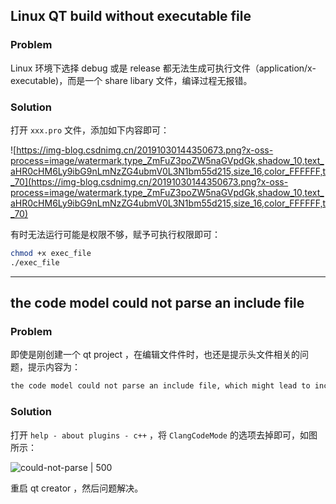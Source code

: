 ## Linux QT build without executable file

### Problem

Linux 环境下选择 debug 或是 release 都无法生成可执行文件（application/x-executable)，而是一个 share libary 文件，编译过程无报错。

### Solution

打开 `xxx.pro` 文件，添加如下内容即可：

![https://img-blog.csdnimg.cn/20191030144350673.png?x-oss-process=image/watermark,type_ZmFuZ3poZW5naGVpdGk,shadow_10,text_aHR0cHM6Ly9ibG9nLmNzZG4ubmV0L3N1bm55d215,size_16,color_FFFFFF,t_70](https://img-blog.csdnimg.cn/20191030144350673.png?x-oss-process=image/watermark,type_ZmFuZ3poZW5naGVpdGk,shadow_10,text_aHR0cHM6Ly9ibG9nLmNzZG4ubmV0L3N1bm55d215,size_16,color_FFFFFF,t_70)

有时无法运行可能是权限不够，赋予可执行权限即可：

```bash
chmod +x exec_file
./exec_file
```


---

## the code model could not parse an include file

### Problem

即使是刚创建一个 qt project ，在编辑文件件时，也还是提示头文件相关的问题，提示内容为：

```txt
the code model could not parse an include file, which might lead to incorrect code completion and highlighting.
```

### Solution

打开 `help - about plugins - c++` ，将 `ClangCodeMode` 的选项去掉即可，如图所示：

![could-not-parse | 500](https://img-blog.csdnimg.cn/20181225094358231.png?x-oss-process=image/watermark,type_ZmFuZ3poZW5naGVpdGk,shadow_10,text_aHR0cHM6Ly9ibG9nLmNzZG4ubmV0L3UwMTI2ODYxNTQ=,size_16,color_FFFFFF,t_70)

重启 qt creator ，然后问题解决。

